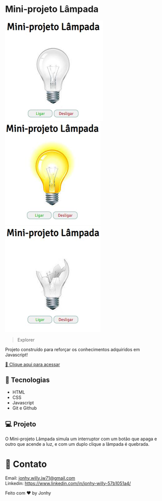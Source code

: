 # Mini-projeto Lâmpada

![preview](./.github/preview_desligada.jpg)
![preview](./.github/preview_ligada.jpg)
![preview](./.github/preview_quebrada.jpg)

> Explorer

Projeto construído para reforçar os conhecimentos adquiridos em Javascript!

[ 🔗 Clique aqui para acessar](https://mini-projeto-lampada.vercel.app/)

## 🚀 Tecnologias

- HTML
- CSS
- Javascript
- Git e Github

## 💻 Projeto

O Mini-projeto Lâmpada simula um interruptor com um botão que apaga e outro que acende a luz, e com um duplo clique a lâmpada é quebrada.

# 💛 Contato

Email: jonhy.willy.jw71@gmail.com <br>
Linkedin: https://www.linkedin.com/in/jonhy-willy-57b1051a4/

Feito com ♥ by Jonhy

